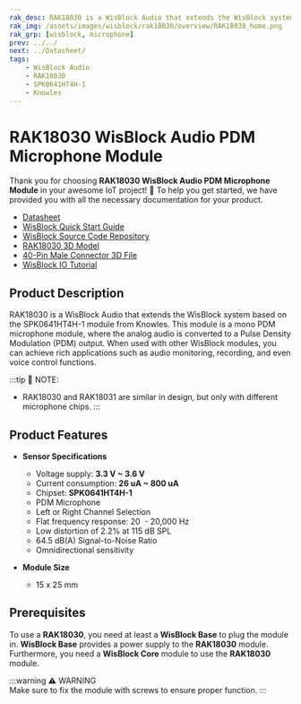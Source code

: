 ```yaml
---
rak_desc: RAK18030 is a WisBlock Audio that extends the WisBlock system based on SPK0641HT4H-1 from Knowles. It is a mono PDM microphone module with a ready-to-use SW library and tutorial, making it easy to achieve rich applications.
rak_img: /assets/images/wisblock/rak18030/overview/RAK18030_home.png
rak_grp: [wisblock, microphone]
prev: ../../
next: ../Datasheet/
tags:
    - WisBlock Audio
    - RAK18030
    - SPK0641HT4H-1
    - Knowles
---
```


# RAK18030 WisBlock Audio PDM Microphone Module

Thank you for choosing **RAK18030 WisBlock Audio PDM Microphone Module** in your awesome IoT project! 🎉 To help you get started, we have provided you with all the necessary documentation for your product.

* [Datasheet](../Datasheet/)
* <a href="../../Quickstart/" target="_blank">WisBlock Quick Start Guide</a>
* [WisBlock Source Code Repository](https://github.com/RAKWireless/WisBlock/)
* [RAK18030 3D Model](https://downloads.rakwireless.com/3D_File/WisBlock/3D_RAK18030.stp)
* [40-Pin Male Connector 3D File](https://downloads.rakwireless.com/3D_File/Accessory/WisConnector/M40S1003K6M.stp)
* [WisBlock IO Tutorial](/Knowledge-Hub/Learn/WisBlock-IO-Tutorial/)

## Product Description

RAK18030 is a WisBlock Audio that extends the WisBlock system based on the SPK0641HT4H-1 module from Knowles. This module is a mono PDM microphone module, where the analog audio is converted to a Pulse Density Modulation (PDM) output. When used with other WisBlock modules, you can achieve rich applications such as audio monitoring, recording, and even voice control functions.

:::tip 📝 NOTE:
- RAK18030 and RAK18031 are similar in design, but only with different microphone chips.
:::

## Product Features

* **Sensor Specifications**
    * Voltage supply: **3.3&nbsp;V ~ 3.6&nbsp;V**
    * Current consumption: **26&nbsp;uA ~ 800&nbsp;uA**
    * Chipset: **SPK0641HT4H-1**
    * PDM Microphone
    * Left or Right Channel Selection
    * Flat frequency response: 20&nbsp; - 20,000&nbsp;Hz
    * Low distortion of 2.2% at 115&nbsp;dB SPL
    * 64.5&nbsp;dB(A) Signal-to-Noise Ratio
    * Omnidirectional sensitivity
    
* **Module Size**
    * 15 x 25&nbsp;mm

## Prerequisites

To use a **RAK18030**, you need at least a **WisBlock Base** to plug the module in. **WisBlock Base** provides a power supply to the **RAK18030** module. Furthermore, you need a **WisBlock Core** module to use the **RAK18030** module.

:::warning ⚠️ WARNING    
Make sure to fix the module with screws to ensure proper function. 
:::